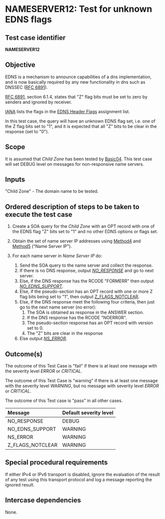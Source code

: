 # NAMESERVER12: Test for unknown EDNS flags

## Test case identifier
**NAMESERVER12** 

## Objective

EDNS is a mechanism to announce capabilities of a dns implementation,
and is now basically required by any new functionality in dns such as
DNSSEC ([RFC 6891]).

[RFC 6891][RCF 6891#section-6.1.4], section 6.1.4, states that "Z"
flag bits must be set to zero by senders and ignored by receiver.

[IANA] lists the flags in the [EDNS Header Flags] assignment list.

In this test case, the query will have an unknown EDNS flag set, i.e.
one of the Z flag bits set to "1", and it is expected that all "Z" 
bits to be clear in the response (set to "0").

## Scope

It is assumed that *Child Zone* has been tested by [Basic04]. This test
case will set DEBUG level on messages for non-responsive name servers.

## Inputs

"Child Zone" - The domain name to be tested.

## Ordered description of steps to be taken to execute the test case

1. Create a SOA query for the *Child Zone* with an OPT record with 
   one of the EDNS flag "Z" bits set to "1" and no other EDNS options or 
   flags set.

2. Obtain the set of name server IP addresses using [Method4] and [Method5]
   ("Name Server IP").

3. For each name server in *Name Server IP* do:
   1. Send the SOA query to the name server and collect the response.
   2. If there is no DNS response, output *[NO_RESPONSE]* and go to
      next server.
   3. Else, if the DNS response has the RCODE "FORMERR" then output
      *[NO_EDNS_SUPPORT]*.
   4. Else, if the pseudo-section has an OPT record with one or more Z 
      flag bits being set to "1", then output [Z_FLAGS_NOTCLEAR]. 
   5. Else, if the DNS response meet the following four criteria,
      then just go to the next name server (no error):
      1. The SOA is obtained as response in the ANSWER section.
      2. If the DNS response has the RCODE "NOERROR".
      3. The pseudo-section response has an OPT record with version set to 0.
      4. The "Z" bits are clear in the response
   6. Else output *[NS_ERROR]*.
 
## Outcome(s)

The outcome of this Test Case is "fail" if there is at least one message
with the severity level *ERROR* or *CRITICAL*.

The outcome of this Test Case is "warning" if there is at least one message
with the severity level *WARNING*, but no message with severity level
*ERROR* or *CRITICAL*.

The outcome of this Test case is "pass" in all other cases.

Message                           | Default severity level
:---------------------------------|:----------------------------
NO_RESPONSE                       | DEBUG
NO_EDNS_SUPPORT                   | WARNING
NS_ERROR                          | WARNING     
Z_FLAGS_NOTCLEAR                  | WARNING

## Special procedural requirements

If either IPv4 or IPv6 transport is disabled, ignore the evaluation of the
result of any test using this transport protocol and log a message reporting
the ignored result.

## Intercase dependencies

None.


[Basic04]:                      ../Basic-TP/basic04.md
[EDNS Header Flags]:            https://www.iana.org/assignments/dns-parameters/dns-parameters.xhtml#dns-parameters-13
[IANA]:                         https://www.iana.org/
[Method4]:                      ../Methods.md#method-4-obtain-glue-address-records-from-parent
[Method5]:                      ../Methods.md#method-5-obtain-the-name-server-address-records-from-child
[NO_EDNS_SUPPORT]:              #outcomes
[NO_RESPONSE]:                  #outcomes
[NS_ERROR]:                     #outcomes
[RCF 6891#section-6.1.4]:       https://tools.ietf.org/html/rfc6891#section-6.1.4
[RFC 6891]:                     https://tools.ietf.org/html/rfc6891
[Z_FLAGS_NOTCLEAR]:             #outcomes

